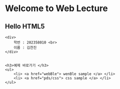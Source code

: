 <!DOCTYPE html>
<html lang="en">
<head>
    <meta charset="UTF-8">
    <meta name="viewport" content="width=device-width, initial-scale=1.0">
    <title>Document</title>
</head>
<body>
    <h1>Welcome to Web Lecture</h1>
    <h2>Hello HTML5</h2>

    <div>
        학번 : 202358010 <br>
        이름 : 김찬진
    </div>


    <h3>예제 바로가기 </h3>
    <ul>
        <li> <a href="webBle"> wenBle sample </a> </li>
        <li> <a href="pds/css"> css sample </a> </li>
    </ul>
    
</body>
</html>

